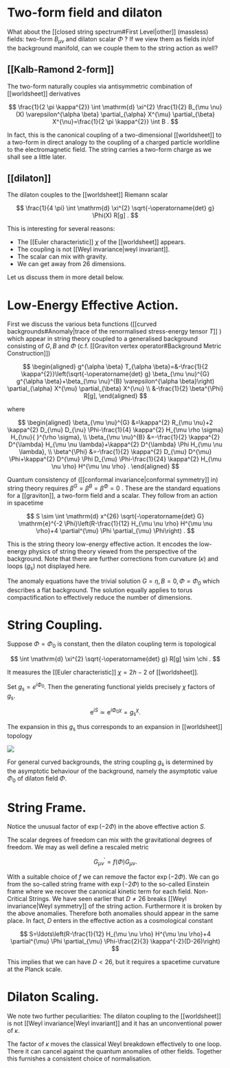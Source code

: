 # Two-form field and dilaton

What about the [[closed string spectrum#First Level|other]] (massless) fields: two-form $B_{\mu \nu}$ and dilaton scalar $\Phi$ ? If we view them as fields in/of the background manifold, can we couple them to the string action as well?
## [[Kalb-Ramond 2-form]]
The two-form naturally couples via antisymmetric combination of [[worldsheet]] derivatives

$$
\frac{1}{2 \pi \kappa^{2}} \int \mathrm{d} \xi^{2} \frac{1}{2} B_{\mu \nu}(X) \varepsilon^{\alpha \beta} \partial_{\alpha} X^{\mu} \partial_{\beta} X^{\nu}=\frac{1}{2 \pi \kappa^{2}} \int B .
$$

In fact, this is the canonical coupling of a two-dimensional [[worldsheet]] to a two-form in direct analogy to the coupling of a charged particle worldline to the electromagnetic field. The string carries a two-form charge as we shall see a little later.
## [[dilaton]]
The dilaton couples to the [[worldsheet]] Riemann scalar

$$
\frac{1}{4 \pi} \int \mathrm{d} \xi^{2} \sqrt{-\operatorname{det} g} \Phi(X) R[g] .
$$

This is interesting for several reasons:

- The [[Euler characteristic]] $\chi$ of the [[worldsheet]] appears.
- The coupling is not [[Weyl invariance|weyl invariant]].
- The scalar can mix with gravity.
- We can get away from 26 dimensions.

Let us discuss them in more detail below.

# Low-Energy Effective Action. 
First we discuss the various beta functions ([[curved backgrounds#Anomaly|trace of the renormalised stress-energy tensor $T$]] ) which appear in string theory coupled to a generalised background consisting of $G, B$ and $\Phi$ (c.f. [[Graviton vertex operator#Background Metric Construction]])

$$
\begin{aligned}
g^{\alpha \beta} T_{\alpha \beta}=&-\frac{1}{2 \kappa^{2}}\left(\sqrt{-\operatorname{det} g} \beta_{\mu \nu}^{G} g^{\alpha \beta}+\beta_{\mu \nu}^{B} \varepsilon^{\alpha \beta}\right) \partial_{\alpha} X^{\mu} \partial_{\beta} X^{\nu} \\
&-\frac{1}{2} \beta^{\Phi} R[g],
\end{aligned}
$$

where

$$
\begin{aligned}
\beta_{\mu \nu}^{G} &=\kappa^{2} R_{\mu \nu}+2 \kappa^{2} D_{\mu} D_{\nu} \Phi-\frac{1}{4} \kappa^{2} H_{\mu \rho \sigma} H_{\nu}{ }^{\rho \sigma}, \\
\beta_{\mu \nu}^{B} &=-\frac{1}{2} \kappa^{2} D^{\lambda} H_{\mu \nu \lambda}+\kappa^{2} D^{\lambda} \Phi H_{\mu \nu \lambda}, \\
\beta^{\Phi} &=-\frac{1}{2} \kappa^{2} D_{\mu} D^{\mu} \Phi+\kappa^{2} D^{\mu} \Phi D_{\mu} \Phi-\frac{1}{24} \kappa^{2} H_{\mu \nu \rho} H^{\mu \nu \rho} .
\end{aligned}
$$

Quantum consistency of ([[conformal invariance|conformal symmetry]] in) string theory requires $\beta^{G}=\beta^{B}=\beta^{\Phi}=0$  . These are the standard equations for a [[graviton]], a two-form field and a scalar. They follow from an action in spacetime

$$
S \sim \int \mathrm{d} x^{26} \sqrt{-\operatorname{det} G} \mathrm{e}^{-2 \Phi}\left(R-\frac{1}{12} H_{\mu \nu \rho} H^{\mu \nu \rho}+4 \partial^{\mu} \Phi \partial_{\mu} \Phi\right) .
$$

This is the string theory low-energy effective action. It encodes the low-energy physics of string theory viewed from the perspective of the background. Note that there are further corrections from curvature $(\kappa)$ and loops $\left(g_{\mathrm{s}}\right)$ not displayed here.

The anomaly equations have the trivial solution $G=\eta, B=0, \Phi=\Phi_{0}$ which describes a flat background. The solution equally applies to torus compactification to effectively reduce the number of dimensions.

# String Coupling. 
Suppose $\Phi=\Phi_{0}$ is constant, then the dilaton coupling term is topological

$$
\int \mathrm{d} \xi^{2} \sqrt{-\operatorname{det} g} R[g] \sim \chi .
$$

It measures the [[Euler characteristic]] $\chi=2 h-2$ of [[worldsheet]].

Set $g_{\mathrm{s}}=e^{i \Phi_{0}}$. Then the generating functional yields precisely $\chi$ factors of $g_{\mathrm{s}}$.

$$
\mathrm{e}^{i S} \simeq \mathrm{e}^{i \Phi_{0} \chi}=g_{\mathrm{s}}^{\chi} .
$$

The expansion in this $g_{\mathrm{s}}$ thus corresponds to an expansion in [[worldsheet]] topology

![](https://cdn.mathpix.com/cropped/2022_01_21_6a05ef3b6320b8a7606bg-05.jpg?height=108&width=644&top_left_y=1103&top_left_x=295)

For general curved backgrounds, the string coupling $g_{\mathrm{s}}$ is determined by the asymptotic behaviour of the background, namely the asymptotic value $\Phi_{0}$ of dilaton field $\Phi$.

# String Frame. 
Notice the unusual factor of $\exp (-2 \Phi)$ in the above effective action $S$.

The scalar degrees of freedom can mix with the gravitational degrees of freedom. We may as well define a rescaled metric

$$
G_{\mu \nu}^{\prime}=f(\Phi) G_{\mu \nu} .
$$

With a suitable choice of $f$ we can remove the factor $\exp (-2 \Phi)$. We can go from the so-called string frame with $\exp (-2 \Phi)$ to the so-called Einstein frame where we recover the canonical kinetic term for each field. Non-Critical Strings. We have seen earlier that $D \neq 26$ breaks [[Weyl invariance|Weyl symmetry]] of the string action. Furthermore it is broken by the above anomalies. Therefore both anomalies should appear in the same place. In fact, $D$ enters in the effective action as a cosmological constant

$$
S=\ldots\left(R-\frac{1}{12} H_{\mu \nu \rho} H^{\mu \nu \rho}+4 \partial^{\mu} \Phi \partial_{\mu} \Phi-\frac{2}{3} \kappa^{-2}(D-26)\right)
$$

This implies that we can have $D<26$, but it requires a spacetime curvature at the Planck scale.

# Dilaton Scaling. 
We note two further peculiarities: The dilaton coupling to the [[worldsheet]] is not [[Weyl invariance|Weyl invariant]] and it has an unconventional power of $\kappa$.

The factor of $\kappa$ moves the classical Weyl breakdown effectively to one loop. There it can cancel against the quantum anomalies of other fields. Together this furnishes a consistent choice of normalisation.